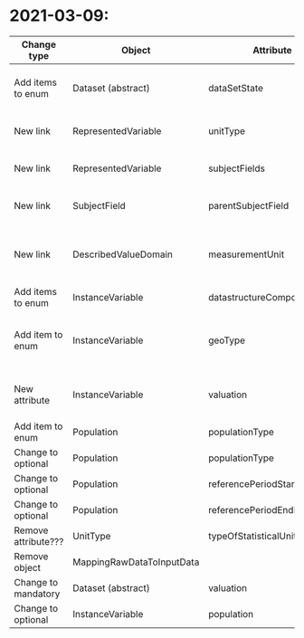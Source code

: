 # 2021-03-09:
| Change type | Object | Attribute | Cardinality | Mandatory | Change comment |
| ----------- | ------ | --------- | ----------- | --------- | -------------- |
| Add items to enum | Dataset (abstract) | dataSetState | 1..1 | Yes| Add "ARCHIVED_DATA" (processed data for archives and research), "TEMP" |
| New link | RepresentedVariable | unitType | 0..1 | No | Link from RepresentedVariable to UnitType |
| New link | RepresentedVariable | subjectFields | 0..m | No | Link from RepresentedVariable to SubjectField |
| New link | SubjectField | parentSubjectField | 0..1 | No | Link from child-SubjectField to parent-SubjectField
| New link | DescribedValueDomain | measurementUnit | 0..1 | No | Link from DescribedValueDomain to MeasurementUnit (e.g. link from "Beløp" to "NOK") |
| Add items to enum | InstanceVariable | datastructureComponentType | 1..1 | Yes | Add "START_TIME" and "STOP_TIME"
| Add item to enum | InstanceVariable | geoType |0..1 | No | Add "ADMINISTRATIVE_LEVEL" (e.g. used for "kommunenr", "landkode" og "fylkesnr" ) |
| New attribute | InstanceVariable | valuation | 0..1 | No | Valuation of variable (optional) in addition to valuation of DataSet (mandatory) |
| Add item to enum | Population | populationType | 0..1 | No | Add "FRAME" (all units) |
| Change to optional | Population | populationType | 0..1 | No | | |
| Change to optional | Population | referencePeriodStartDate | 0..1 | No | | |
| Change to optional | Population | referencePeriodEndDate | 0..1 | No | | |
| Remove attribute??? | UnitType | typeOfStatisticalUnit | | | Not in use (deprecated)! |
| Remove object | MappingRawDataToInputData | | | | Not in use (deprecated)!|
| Change to mandatory | Dataset (abstract) | valuation| 1..1 |Yes | | |
| Change to optional | InstanceVariable | population | 0..1 | No | | |